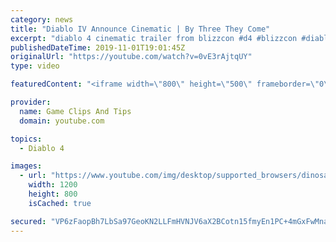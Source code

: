 ```yaml
---
category: news
title: "Diablo IV Announce Cinematic | By Three They Come"
excerpt: "diablo 4 cinematic trailer from blizzcon #d4 #blizzcon #diablo."
publishedDateTime: 2019-11-01T19:01:45Z
originalUrl: "https://youtube.com/watch?v=0vE3rAjtqUY"
type: video

featuredContent: "<iframe width=\"800\" height=\"500\" frameborder=\"0\" src=\"https://www.youtube.com/embed/0vE3rAjtqUY\" allow=\"accelerometer; autoplay; encrypted-media; gyroscope; picture-in-picture\" allowfullscreen></iframe>"

provider:
  name: Game Clips And Tips
  domain: youtube.com

topics:
  - Diablo 4

images:
  - url: "https://www.youtube.com/img/desktop/supported_browsers/dinosaur.png"
    width: 1200
    height: 800
    isCached: true

secured: "VP6zFaopBh7LbSa97GeoKN2LLFmHVNJV6aX2BCotn15fmyEn1PC+4mGxFwMna4dTJmcp8O6IVmix+Yw/vDDUOBVvLalfdm/jUA5+v1cZ0dmhXSFRIomgeMJpaBTFEppAzcgA7u3gRcmcA4Sf1/tPUtksTe6Sl6cS2om5cdqnZff65VR+EWUJnwf2ob3RvXdSyJXPizybKOR9ZU1J1zwo+/ihDCKVEMudwNmQOX1OTLjbLYdPOLillJAog+DgISaS4Jx0Ii3WOEiW+nPGNg5ojdLJeX8cESIf/10a7xXLGdRTCcIISgFoAN6xag2140+u7QwT7TZTtAFSXiHEhZn8g0BCPDWQyyGSQtIPLVnHoPZFmPGR4CkEEqJkQ9sAlKJ0jlEBPR9Xcrwug3gh3x/qHg==;cd265Y+qGmIlk+D+dnjqJA=="
---
```


